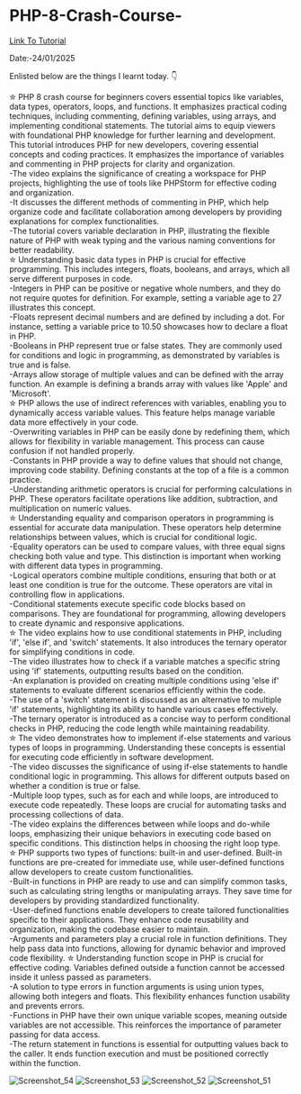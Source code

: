 # PHP-8-Crash-Course-
<a href = "[https://www.youtube.com/watch?v=PyaSnpXssks](https://www.youtube.com/watch?v=qybvUahCvaU)"> Link To Tutorial </a>
<br>

Date:-24/01/2025 
<br>

Enlisted below are the things I learnt today. 👇
<br>



✮ PHP 8 crash course for beginners covers essential topics like variables, data types, operators, loops, and functions. It emphasizes practical coding techniques, including commenting, defining variables, using arrays, and implementing conditional statements. The tutorial aims to equip viewers with foundational PHP knowledge for further learning and development.
<br>
 This tutorial introduces PHP for new developers, covering essential concepts and coding practices. It emphasizes the importance of variables and commenting in PHP projects for clarity and organization.
 <br>
          -The video explains the significance of creating a workspace for PHP projects, highlighting the use of tools like PHPStorm for effective coding and organization. 
          <br>
          -It discusses the different methods of commenting in PHP, which help organize code and facilitate collaboration among developers by providing explanations for complex functionalities.
          <br>
          -The tutorial covers variable declaration in PHP, illustrating the flexible nature of PHP with weak typing and the various naming conventions for better readability.
          <br>
✮ Understanding basic data types in PHP is crucial for effective programming. This includes integers, floats, booleans, and arrays, which all serve different purposes in code.
<br>
          -Integers in PHP can be positive or negative whole numbers, and they do not require quotes for definition. For example, setting a variable age to 27 illustrates this concept.
          <br>
          -Floats represent decimal numbers and are defined by including a dot. For instance, setting a variable price to 10.50 showcases how to declare a float in PHP.
          <br>
          -Booleans in PHP represent true or false states. They are commonly used for conditions and logic in programming, as demonstrated by variables is true and is false.
          <br>
          -Arrays allow storage of multiple values and can be defined with the array function. An example is defining a brands array with values like 'Apple' and 'Microsoft'.
          <br>
✮ PHP allows the use of indirect references with variables, enabling you to dynamically access variable values. This feature helps manage variable data more effectively in your code.
<Br>
          -Overwriting variables in PHP can be easily done by redefining them, which allows for flexibility in variable management. This process can cause confusion if not handled properly.
          <Br>
          -Constants in PHP provide a way to define values that should not change, improving code stability. Defining constants at the top of a file is a common practice.
          <Br>
          -Understanding arithmetic operators is crucial for performing calculations in PHP. These operators facilitate operations like addition, subtraction, and multiplication on numeric values.
          <br>
✮ Understanding equality and comparison operators in programming is essential for accurate data manipulation. These operators help determine relationships between values, which is crucial for conditional logic.
<br>
          -Equality operators can be used to compare values, with three equal signs checking both value and type. This distinction is important when working with different data types in programming.
          <br>
          -Logical operators combine multiple conditions, ensuring that both or at least one condition is true for the outcome. These operators are vital in controlling flow in applications.
          <Br>
          -Conditional statements execute specific code blocks based on comparisons. They are foundational for programming, allowing developers to create dynamic and responsive applications.
          <br>
✮ The video explains how to use conditional statements in PHP, including 'if', 'else if', and 'switch' statements. It also introduces the ternary operator for simplifying conditions in code.
<br>
          -The video illustrates how to check if a variable matches a specific string using 'if' statements, outputting results based on the condition. 
          <br>
          -An explanation is provided on creating multiple conditions using 'else if' statements to evaluate different scenarios efficiently within the code. 
          <br>
          -The use of a 'switch' statement is discussed as an alternative to multiple 'if' statements, highlighting its ability to handle various cases effectively.
          <br>
          -The ternary operator is introduced as a concise way to perform conditional checks in PHP, reducing the code length while maintaining readability.
          <br>
✮ The video demonstrates how to implement if-else statements and various types of loops in programming. Understanding these concepts is essential for executing code efficiently in software development.
<br>
          -The video discusses the significance of using if-else statements to handle conditional logic in programming. This allows for different outputs based on whether a condition is true or false.
          <br>
          -Multiple loop types, such as for each and while loops, are introduced to execute code repeatedly. These loops are crucial for automating tasks and processing collections of data.
          <br>
          -The video explains the differences between while loops and do-while loops, emphasizing their unique behaviors in executing code based on specific conditions. This distinction helps in choosing the right loop type.
          <br>
✮ PHP supports two types of functions: built-in and user-defined. Built-in functions are pre-created for immediate use, while user-defined functions allow developers to create custom functionalities.
<br>
          -Built-in functions in PHP are ready to use and can simplify common tasks, such as calculating string lengths or manipulating arrays. They save time for developers by providing standardized functionality.
          <br>
          -User-defined functions enable developers to create tailored functionalities specific to their applications. They enhance code reusability and organization, making the codebase easier to maintain.
          <br>
          -Arguments and parameters play a crucial role in function definitions. They help pass data into functions, allowing for dynamic behavior and improved code flexibility.
✮ Understanding function scope in PHP is crucial for effective coding. Variables defined outside a function cannot be accessed inside it unless passed as parameters.
          <br>
          -A solution to type errors in function arguments is using union types, allowing both integers and floats. This flexibility enhances function usability and prevents errors.
          <br>
          -Functions in PHP have their own unique variable scopes, meaning outside variables are not accessible. This reinforces the importance of parameter passing for data access.
          <br>
          -The return statement in functions is essential for outputting values back to the caller. It ends function execution and must be positioned correctly within the function.

![Screenshot_54](https://github.com/user-attachments/assets/948af889-6073-4745-b706-1751928ee850)
![Screenshot_53](https://github.com/user-attachments/assets/5d2a9775-b2fa-4320-8fc1-858cf5706f02)
![Screenshot_52](https://github.com/user-attachments/assets/6bb0af4d-3a73-4995-9724-8ea07e80aa0f)
![Screenshot_51](https://github.com/user-attachments/assets/eee83d13-faba-4068-8659-4d323725f69e)



          
